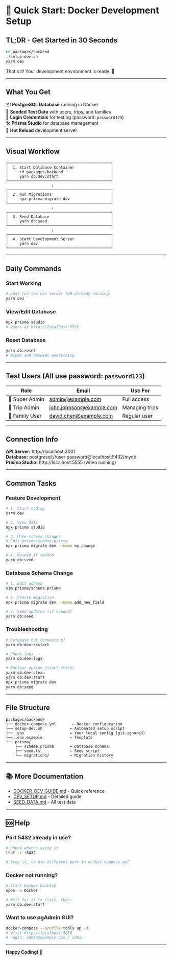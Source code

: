 # 🚀 Quick Start: Docker Development Setup

## TL;DR - Get Started in 30 Seconds

```bash
cd packages/backend
./setup-dev.sh
yarn dev
```

That's it! Your development environment is ready. 🎉

---

## What You Get

📦 **PostgreSQL Database** running in Docker  
🌱 **Seeded Test Data** with users, trips, and families  
🔐 **Login Credentials** for testing (password: `password123`)  
🛠️ **Prisma Studio** for database management  
📝 **Hot Reload** development server

---

## Visual Workflow

```
┌─────────────────────────────────────────────┐
│  1. Start Database Container                │
│     cd packages/backend                     │
│     yarn db:dev:start                       │
└─────────────────────────────────────────────┘
                    ↓
┌─────────────────────────────────────────────┐
│  2. Run Migrations                          │
│     npx prisma migrate dev                  │
└─────────────────────────────────────────────┘
                    ↓
┌─────────────────────────────────────────────┐
│  3. Seed Database                           │
│     yarn db:seed                            │
└─────────────────────────────────────────────┘
                    ↓
┌─────────────────────────────────────────────┐
│  4. Start Development Server                │
│     yarn dev                                │
└─────────────────────────────────────────────┘
```

---

## Daily Commands

### Start Working

```bash
# Just run the dev server (DB already running)
yarn dev
```

### View/Edit Database

```bash
npx prisma studio
# Opens at http://localhost:5555
```

### Reset Database

```bash
yarn db:reset
# Wipes and reseeds everything
```

---

## Test Users (All use password: `password123`)

| Role           | Email                    | Use For        |
| -------------- | ------------------------ | -------------- |
| 🔑 Super Admin | admin@example.com        | Full access    |
| 👔 Trip Admin  | john.johnson@example.com | Managing trips |
| 👤 Family User | david.chen@example.com   | Regular user   |

---

## Connection Info

**API Server:** http://localhost:3001  
**Database:** postgresql://user:password@localhost:5432/mydb  
**Prisma Studio:** http://localhost:5555 (when running)

---

## Common Tasks

### Feature Development

```bash
# 1. Start coding
yarn dev

# 2. View data
npx prisma studio

# 3. Make schema changes
# Edit prisma/schema.prisma
npx prisma migrate dev --name my_change

# 4. Reseed if needed
yarn db:seed
```

### Database Schema Change

```bash
# 1. Edit schema
vim prisma/schema.prisma

# 2. Create migration
npx prisma migrate dev --name add_new_field

# 3. Seed updated (if needed)
yarn db:seed
```

### Troubleshooting

```bash
# Database not connecting?
yarn db:dev:restart

# Check logs
yarn db:dev:logs

# Nuclear option (start fresh)
yarn db:dev:clean
yarn db:dev:start
npx prisma migrate dev
yarn db:seed
```

---

## File Structure

```
packages/backend/
├── docker-compose.yml       ← Docker configuration
├── setup-dev.sh            ← Automated setup script
├── .env                    ← Your local config (git-ignored)
├── .env.example            ← Template
└── prisma/
    ├── schema.prisma       ← Database schema
    ├── seed.ts             ← Seed script
    └── migrations/         ← Migration history
```

---

## 📚 More Documentation

- [DOCKER_DEV_GUIDE.md](./DOCKER_DEV_GUIDE.md) - Quick reference
- [DEV_SETUP.md](./packages/backend/DEV_SETUP.md) - Detailed guide
- [SEED_DATA.md](./packages/backend/prisma/SEED_DATA.md) - All test data

---

## 🆘 Help

### Port 5432 already in use?

```bash
# Check what's using it
lsof -i :5432

# Stop it, or use different port in docker-compose.yml
```

### Docker not running?

```bash
# Start Docker Desktop
open -a Docker

# Wait for it to start, then:
yarn db:dev:start
```

### Want to use pgAdmin GUI?

```bash
docker-compose --profile tools up -d
# Visit http://localhost:5050
# Login: admin@example.com / admin
```

---

**Happy Coding! 🎉**
